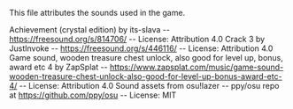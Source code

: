 This file attributes the sounds used in the game.

Achievement (crystal edition) by its-slava -- https://freesound.org/s/814706/ -- License: Attribution 4.0
Crack 3 by JustInvoke -- https://freesound.org/s/446116/ -- License: Attribution 4.0
Game sound, wooden treasure chest unlock, also good for level up, bonus, award etc 4 by ZapSplat -- https://www.zapsplat.com/music/game-sound-wooden-treasure-chest-unlock-also-good-for-level-up-bonus-award-etc-4/ -- License: Attribution 4.0
Sound assets from osu!lazer -- ppy/osu repo at https://github.com/ppy/osu -- License: MIT